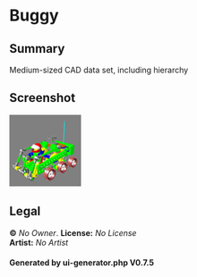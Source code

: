 # Buggy

## Summary

Medium-sized CAD data set, including hierarchy

## Screenshot

![screenshot](screenshot/screenshot.png)

## Legal

**&copy;** _No Owner_. **License:** _No License_<br>**Artist:** _No Artist_

#### Generated by ui-generator.php V0.7.5